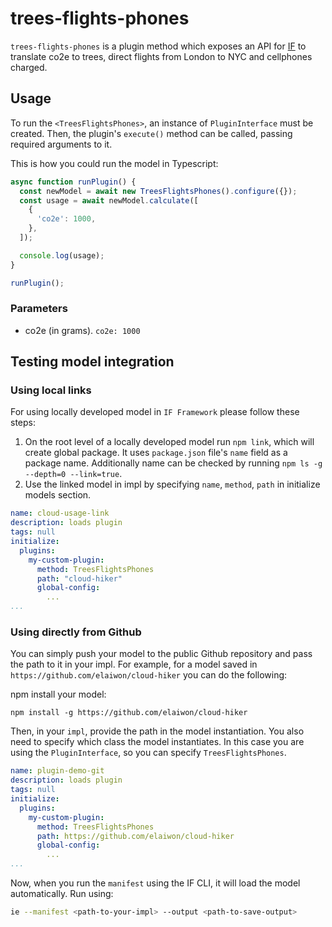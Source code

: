 # trees-flights-phones

`trees-flights-phones` is a plugin method which exposes an API for [IF](https://github.com/Green-Software-Foundation/if) to translate co2e to trees, direct flights from London to NYC and cellphones charged.

## Usage

To run the `<TreesFlightsPhones>`, an instance of `PluginInterface` must be created. Then, the plugin's `execute()` method can be called, passing required arguments to it.

This is how you could run the model in Typescript:

```typescript
async function runPlugin() {
  const newModel = await new TreesFlightsPhones().configure({});
  const usage = await newModel.calculate([
    {
      'co2e': 1000,
    },
  ]);

  console.log(usage);
}

runPlugin();
```

### Parameters

- co2e (in grams).
`co2e: 1000`

## Testing model integration

### Using local links

For using locally developed model in `IF Framework` please follow these steps: 

1. On the root level of a locally developed model run `npm link`, which will create global package. It uses `package.json` file's `name` field as a package name. Additionally name can be checked by running `npm ls -g --depth=0 --link=true`.
2. Use the linked model in impl by specifying `name`, `method`, `path` in initialize models section. 

```yaml
name: cloud-usage-link
description: loads plugin
tags: null
initialize:
  plugins:
    my-custom-plugin:
      method: TreesFlightsPhones
      path: "cloud-hiker"
      global-config:
        ...
...
```

### Using directly from Github

You can simply push your model to the public Github repository and pass the path to it in your impl.
For example, for a model saved in `https://github.com/elaiwon/cloud-hiker` you can do the following:

npm install your model: 

```
npm install -g https://github.com/elaiwon/cloud-hiker
```

Then, in your `impl`, provide the path in the model instantiation. You also need to specify which class the model instantiates. In this case you are using the `PluginInterface`, so you can specify `TreesFlightsPhones`. 

```yaml
name: plugin-demo-git
description: loads plugin
tags: null
initialize:
  plugins:
    my-custom-plugin:
      method: TreesFlightsPhones
      path: https://github.com/elaiwon/cloud-hiker
      global-config:
        ...
...
```

Now, when you run the `manifest` using the IF CLI, it will load the model automatically. Run using:

```sh
ie --manifest <path-to-your-impl> --output <path-to-save-output>
```
